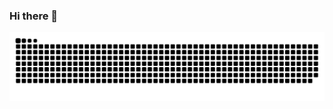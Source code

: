 ### Hi there 👋

![GitHub Snake](https://raw.githubusercontent.com/carcabot/carcabot/output/dist/github-snake-dark.svg)

